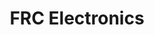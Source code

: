---
title: FRC Electronics
keywords: electronics, frc
summary: "test"
sidebar: main_sidebar
permalink: main_frc_electronics.html
folder: main
---